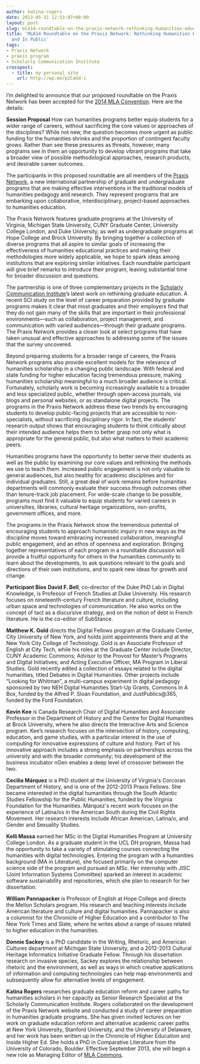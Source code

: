 ```yaml
---
author: katina-rogers
date: 2013-05-31 12:53:07+00:00
layout: post
slug: mla14-roundtable-on-the-praxis-network-rethinking-humanities-education-together-and-in-public
title: 'MLA14 Roundtable on the Praxis Network: Rethinking Humanities Education, Together
  and In Public'
tags:
- Praxis Network
- praxis program
- Scholarly Communication Institute
crosspost:
  - title: my personal site
    url: http://wp.me/p2CaGd-i
---
```


I’m delighted to announce that our proposed roundtable on the Praxis Network has been accepted for the [2014 MLA Convention](http://www.mla.org/convention). Here are the details:

**Session Proposal**
How can humanities programs better equip students for a wider range of careers, without sacrificing the core values or approaches of the disciplines? While not new, the question becomes more urgent as public funding for the humanities shrinks and the proportion of contingent faculty grows. Rather than see these pressures as threats, however, many programs see in them an opportunity to develop vibrant programs that take a broader view of possible methodological approaches, research products, and desirable career outcomes.

The participants in this proposed roundtable are all members of the [Praxis Network](http://praxis-network.org/), a new international partnership of graduate and undergraduate programs that are making effective interventions in the traditional models of humanities pedagogy and research. They represent programs that are embarking upon collaborative, interdisciplinary, project-based approaches to humanities education.

The Praxis Network features graduate programs at the University of Virginia, Michigan State University, CUNY Graduate Center, University College London, and Duke University, as well as undergraduate programs at Hope College and Brock University. By bringing together a collection of diverse programs that all aspire to similar goals of increasing the effectiveness of humanities educational practices and making their methodologies more widely applicable, we hope to spark ideas among institutions that are exploring similar initiatives. Each roundtable participant will give brief remarks to introduce their program, leaving substantial time for broader discussion and questions.

The partnership is one of three complementary projects in the [Scholarly Communication Institute](http://uvasci.org/current-work/graduate-education/)’s latest work on rethinking graduate education. A recent SCI study on the level of career preparation provided by graduate programs makes it clear that most graduates and their employers find that they do not gain many of the skills that are important in their professional environments&mdash;such as collaboration, project management, and communication with varied audiences&mdash;through their graduate programs.  The Praxis Network provides a closer look at select programs that have taken unusual and effective approaches to addressing some of the issues that the survey uncovered.

Beyond preparing students for a broader range of careers, the Praxis Network programs also provide excellent models for the relevance of humanities scholarship in a changing public landscape. With federal and state funding for higher education facing tremendous pressure, making humanities scholarship meaningful to a much broader audience is critical. Fortunately, scholarly work is becoming increasingly available to a broader and less specialized public, whether through open-access journals, via blogs and personal websites, or as standalone digital projects. The programs in the Praxis Network address these two trends by encouraging students to develop public-facing projects that are accessible to non-specialists, without sacrificing disciplinary rigor. In fact, the students' research output shows that encouraging students to think critically about their intended audience helps them to better grasp not only what is appropriate for the general public, but also what matters to their academic peers.

Humanities programs have the opportunity to better serve their students as well as the public by examining our core values and rethinking the methods we use to teach them. Increased public engagement is not only valuable to general audiences, but also healthy for academic disciplines and for individual graduates. Still, a great deal of work remains before humanities departments will commonly evaluate their success through outcomes other than tenure-track job placement. For wide-scale change to be possible, programs must find it valuable to equip students for varied careers in universities, libraries, cultural heritage organizations, non-profits, government offices, and more.

The programs in the Praxis Network show the tremendous potential of encouraging students to approach humanistic inquiry in new ways as the discipline moves toward embracing increased collaboration, meaningful public engagement, and an ethos of openness and exploration. Bringing together representatives of each program in a roundtable discussion will provide a fruitful opportunity for others in the humanities community to learn about the developments, to ask questions relevant to the goals and directions of their own institutions, and to spark new ideas for growth and change.

**Participant Bios**
**David F. Bell**, co-director of the Duke PhD Lab in Digital Knowledge, is Professor of French Studies at Duke University. His research focuses on nineteenth-century French literature and culture, including urban space and technologies of communication. He also works on the concept of tact as a discursive strategy, and on the notion of debt in French literature. He is the co-editor of SubStance.

**Matthew K. Gold** directs the Digital Fellows program at the Graduate Center, City University of New York, and holds joint appointments there and at the New York City College of Technology. Gold is an Associate Professor of English at City Tech, while his roles at the Graduate Center include Director, CUNY Academic Commons; Advisor to the Provost for Master’s Programs and Digital Initiatives; and Acting Executive Officer, MA Program in Liberal Studies. Gold recently edited a collection of essays related to the digital humanities, titled Debates in Digital Humanities. Other projects include “Looking for Whitman”, a multi-campus experiment in digital pedagogy sponsored by two NEH Digital Humanities Start-Up Grants, Commons In A Box, funded by the Alfred P. Sloan Foundation, and JustPublics@365, funded by the Ford Foundation.

**Kevin Kee** is Canada Research Chair of Digital Humanities and Associate Professor in the Department of History and the Centre for Digital Humanities at Brock University, where he also directs the Interactive Arts and Science program. Kee’s research focuses on the intersection of history, computing, education, and game studies, with a particular interest in the use of computing for innovative expressions of culture and history. Part of his innovative approach includes a strong emphasis on partnerships across the university and with the broader community; his development of the business incubator nGen enables a deep level of crossover between the two.

**Cecilia Márquez** is a PhD student at the University of Virginia's Corcoran Department of History, and is one of the 2012-2013 Praxis Fellows. She became interested in the digital humanities through the South Atlantic Studies Fellowship for the Public Humanities, funded by the Virginia Foundation for the Humanities.  Márquez's recent work focuses on the experience of Latina/os in the American South during the Civil Rights Movement.  Her research interests include African American, Latina/o, and Gender and Sexuality Studies.

**Kelli Massa** earned her MSc in the Digital Humanities Program at University College London. As a graduate student in the UCL DH program, Massa had the opportunity to take a variety of stimulating courses connecting the humanities with digital technologies. Entering the program with a humanities background (MA in Literature), she focused primarily on the computer science side of the program and pursued an MSc. Her internship with JISC (Joint Information Systems Committee) sparked an interest in academic software sustainability and repositories, which she plan to research for her dissertation.

**William Pannapacker** is Professor of English at Hope College and directs the Mellon Scholars program. His research and teaching interests include American literature and culture and digital humanities. Pannapacker is also a columnist for the Chronicle of Higher Education and a contributor to The New York Times and Slate, where he writes about a range of issues related to higher education in the humanities.

**Donnie Sackey** is a PhD candidate in the Writing, Rhetoric, and American Cultures department at Michigan State University, and a 2012-2013 Cultural Heritage Informatics Initiative Graduate Fellow. Through his dissertation research on invasive species, Sackey explores the relationship between rhetoric and the environment, as well as ways in which creative applications of information and computing technologies can help map environments and subsequently allow for alternative levels of engagement.

**Katina Rogers** researches graduate education reform and career paths for humanities scholars in her capacity as Senior Research Specialist at the Scholarly Communication Institute. Rogers collaborated on the development of the Praxis Network website and conducted a study of career preparation in humanities graduate programs. She has given invited lectures on her work on graduate education reform and alternative academic career paths at New York University, Stanford University, and the University of Delaware, and her work has been written up in the Chronicle of Higher Education and Inside Higher Ed. She holds a PhD in Comparative Literature from the University of Colorado, Boulder. Effective September 2013, she will begin a new role as Managing Editor of [MLA Commons](http://commons.mla.org/).
